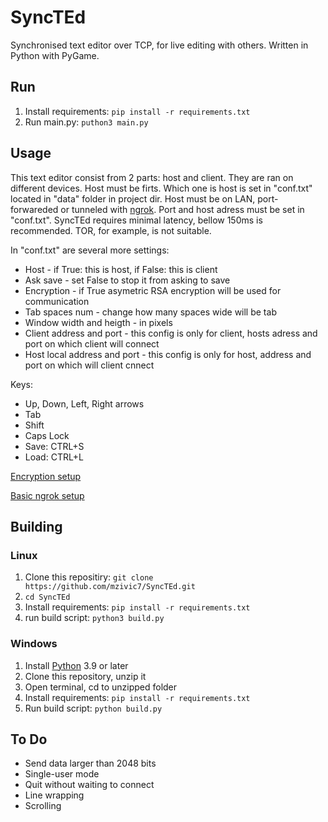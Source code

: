 # SyncTEd
Synchronised text editor over TCP, for live editing with others.
Written in Python with PyGame.
## Run
1. Install requirements: `pip install -r requirements.txt`
2. Run main.py: `puthon3 main.py`
## Usage
This text editor consist from 2 parts: host and client.
They are ran on different devices. Host must be firts.
Which one is host is set in "conf.txt" located in "data" folder in project dir.
Host must be on LAN, port-forwareded or tunneled with [ngrok](https://ngrok.com/). Port and host adress must be set in "conf.txt".
SyncTEd requires minimal latency, bellow 150ms is recommended. TOR, for example, is not suitable.

In "conf.txt" are several more settings:
- Host - if True: this is host, if False: this is client
- Ask save - set False to stop it from asking to save
- Encryption - if True asymetric RSA encryption will be used for communication
- Tab spaces num - change how many spaces wide will be tab
- Window width and heigth - in pixels
- Client address and port - this config is only for client, hosts adress and port on which client will connect
- Host local address and port - this config is only for host, address and port on which will client cnnect 

Keys:
- Up, Down, Left, Right arrows
- Tab
- Shift
- Caps Lock
- Save: CTRL+S
- Load: CTRL+L

[Encryption setup](encryption_setup.md)

[Basic ngrok setup](use_with_ngrok.md)
## Building
### Linux
1. Clone this repositiry: `git clone https://github.com/mzivic7/SyncTEd.git`
2. `cd SyncTEd`
3. Install requirements: `pip install -r requirements.txt`
4. run build script: `python3 build.py`
### Windows
1. Install [Python](https://www.python.org/) 3.9 or later
2. Clone this repository, unzip it
3. Open terminal, cd to unzipped folder
4. Install requirements: `pip install -r requirements.txt`
5. Run build script: `python build.py`
## To Do
- Send data larger than 2048 bits
- Single-user mode
- Quit without waiting to connect
- Line wrapping
- Scrolling
